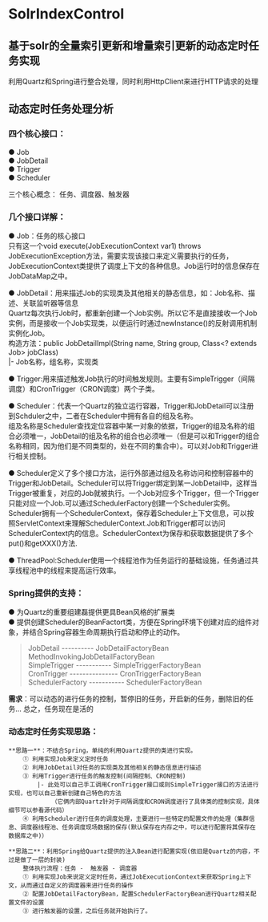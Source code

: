 # SolrIndexControl

## 基于solr的全量索引更新和增量索引更新的动态定时任务实现
利用Quartz和Spring进行整合处理，同时利用HttpClient来进行HTTP请求的处理

## 动态定时任务处理分析
 ### 四个核心接口：
   ● Job <br/>
   ● JobDetail<br/>
   ● Trigger <br/>
   ● Scheduler <br/>
 
 三个核心概念：  任务、调度器、触发器
 
 ### 几个接口详解：
   ● Job：任务的核心接口<br/>
       只有这一个void execute(JobExecutionContext var1) throws JobExecutionException方法，需要实现该接口来定义需要执行的任务，
       JobExecutionContext类提供了调度上下文的各种信息。Job运行时的信息保存在JobDataMap之中。
 
   ● JobDetail：用来描述Job的实现类及其他相关的静态信息，如：Job名称、描述、关联监听器等信息 <br/>
       Quartz每次执行Job时，都重新创建一个Job实例。所以它不是直接接收一个Job实例，而是接收一个Job实现类，以便运行时通过newInstance()的反射调用机制实例化Job。<br/>
       构造方法：public JobDetailImpl(String name, String group, Class<? extends Job> jobClass)<br/>
           			  |- Job名称，组名称，实现类
          
   ● Trigger:用来描述触发Job执行的时间触发规则。主要有SimpleTrigger（间隔调度）和CronTrigger（CRON调度）两个子类。<br/>
 
   ● Scheduler：代表一个Quartz的独立运行容器，Trigger和JobDetail可以注册到Schduler之中，二者在Scheduler中拥有各自的组及名称。<br/>
   组及名称是Scheduler查找定位容器中某一对象的依据，Trigger的组及名称的组合必须唯一，JobDetail的组及名称的组合也必须唯一（但是可以和Trigger的组合名称相同，因为他们是不同类型的，处在不同的集合中）。可以对Job和Trigger进行相关控制。
 
   ● Scheduler定义了多个接口方法，运行外部通过组及名称访问和控制容器中的Trigger和JobDetail。Scheduler可以将Trigger绑定到某一JobDetail中，这样当Trigger被重复，对应的Job就被执行。一个Job对应多个Trigger，但一个Trigger只能对应一个Job.可以通过SchedulerFactory创建一个Scheduler实例。Scheduler拥有一个SchedulerContext，保存着Scheduler上下文信息，可以按照ServletContext来理解SchedulerContext.Job和Trigger都可以访问SchedulerContext内的信息。SchedulerContext为保存和获取数据提供了多个put()和getXXX()方法.
 
   ● ThreadPool:Scheduler使用一个线程池作为任务运行的基础设施，任务通过共享线程池中的线程来提高运行效率。<br/>
 
 ### Spring提供的支持：
 
  ● 为Quartz的重要组建磊提供更具Bean风格的扩展类<br/>
  ● 提供创建Scheduler的BeanFactort类，方便在Spring环境下创建对应的组件对象，并结合Spring容器生命周期执行启动和停止的动作。<br/>
	
  > JobDetail ---------- JobDetailFactoryBean  <br/>
	MethodInvokingJobDetailFactoryBean <br/>
	SimpleTrigger ----------- SimpleTriggerFactoryBean <br/>
	CronTrigger --------------- CronTriggerFactoryBean <br/>
	SchedulerFactory  ----------- SchedulerFactoryBean <br/>


**需求**：可以动态的进行任务的控制，暂停旧的任务，开启新的任务，删除旧的任务... 
	总之，任务现在是活的 

### 动态定时任务实现思路：

	**思路一**：不结合Spring，单纯的利用Quartz提供的类进行实现。
		① 利用实现Job来定义定时任务
		② 利用JobDetail对任务的实现类及其他相关的静态信息进行描述
		③ 利用Trigger进行任务的触发控制(间隔控制、CRON控制)
			|- 此处可以自己手工调用CronTrigger接口或则SimpleTrigger接口的方法进行实现，也可以自己重新创建自己特色的方法
				（它俩内部Quartz针对于间隔调度和CRON调度进行了具体类的控制实现，具体细节可以参看源代码）
		④ 利用Scheduler进行任务的调度处理，主要进行一些特定的配置文件的处理（集群信息、调度器线程池、任务调度现场数据的保存(默认保存在内存之中，可以进行配置将其保存在数据库之中)）

	**思路二**：利用Spring给Quartz提供的注入Bean进行配置实现(依旧是Quartz的内容，不过是做了一层的封装)
		整体执行流程：任务 -  触发器 - 调度器
		① 利用实现Job来说定义定时任务，通过JobExecutionContext来获取Spring上下文，从而通过自定义的调度器来进行任务的操作
		② 配置JobDetailFactoryBean，配置SchedulerFactoryBean进行Quartz相关配置文件的设置
		③ 进行触发器的设置，之后任务就开始执行了。


		
